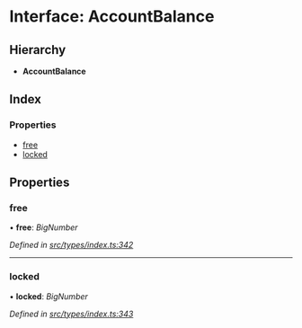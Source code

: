 # Interface: AccountBalance

## Hierarchy

* **AccountBalance**

## Index

### Properties

* [free](types.accountbalance.md#free)
* [locked](types.accountbalance.md#locked)

## Properties

###  free

• **free**: *BigNumber*

*Defined in [src/types/index.ts:342](https://github.com/PolymathNetwork/polymesh-sdk/blob/6d34df1/src/types/index.ts#L342)*

___

###  locked

• **locked**: *BigNumber*

*Defined in [src/types/index.ts:343](https://github.com/PolymathNetwork/polymesh-sdk/blob/6d34df1/src/types/index.ts#L343)*
